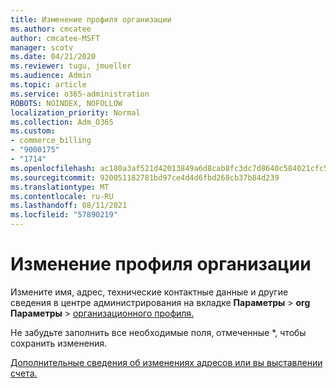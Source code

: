 ```yaml
---
title: Изменение профиля организации
ms.author: cmcatee
author: cmcatee-MSFT
manager: scotv
ms.date: 04/21/2020
ms.reviewer: tugu, jmueller
ms.audience: Admin
ms.topic: article
ms.service: o365-administration
ROBOTS: NOINDEX, NOFOLLOW
localization_priority: Normal
ms.collection: Adm_O365
ms.custom:
- commerce_billing
- "9000175"
- "1714"
ms.openlocfilehash: ac180a3af521d42013849a6d8cab8fc3dc7d8640c584021cfc5618a688f73b59
ms.sourcegitcommit: 920051182781bd97ce4d4d6fbd268cb37b84d239
ms.translationtype: MT
ms.contentlocale: ru-RU
ms.lasthandoff: 08/11/2021
ms.locfileid: "57890219"
---
```

# <a name="change-organization-profile"></a>Изменение профиля организации

Измените имя, адрес, технические контактные данные и другие сведения в центре администрирования на вкладке **Параметры**  >  **org Параметры**  >  [организационного профиля.](https://admin.microsoft.com/AdminPortal/Home#/Settings/OrganizationProfile/:/Settings/L1/OrganizationInformation)

Не забудьте заполнить все необходимые поля, отмеченные *, чтобы сохранить изменения.

[Дополнительные сведения об изменениях адресов или вы выставлении счета.](https://docs.microsoft.com/microsoft-365/admin/manage/change-address-contact-and-more)
